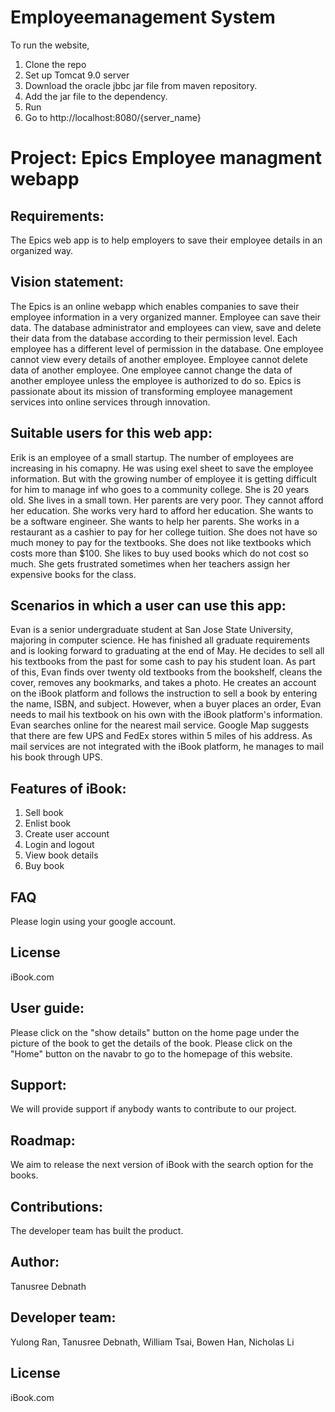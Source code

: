 # Employeemanagement System

To run the website, 
1. Clone the repo
2. Set up Tomcat 9.0 server
3. Download the oracle jbbc jar file from maven repository.
4. Add the jar file to the dependency.
5. Run 
6. Go to http://localhost:8080/{server_name}



# Project: Epics Employee managment webapp

## Requirements: 
The Epics web app is to help employers to save their employee details in an organized way.

## Vision statement: 
The Epics is an online webapp which enables companies to save their employee information in a very organized manner. Employee can save their data. The database administrator and employees can view, save and delete their data from the database according to their permission level. Each employee has a different level of permission in the database. One employee cannot view every details of another employee. Employee cannot delete data of another employee. One employee cannot change the data of another employee unless the employee is authorized to do so. Epics is passionate about its mission of transforming employee management services into online services through innovation.

## Suitable users for this web app:
Erik is an employee of a small startup. The number of employees are increasing in his comapny. He was using exel sheet to save the employee information. But with the growing number of employee it is getting difficult for him to manage inf who goes to a community college. She is 20 years old. She lives in a small town. Her parents are very poor. They cannot afford her education. She works very hard to afford her education. She wants to be a software engineer. She wants to help her parents. She works in a restaurant as a cashier to pay for her college tuition. She does not have so much money to pay for the textbooks. She does not like textbooks which costs more than $100. She likes to buy used books which do not cost so much. She gets frustrated sometimes when her teachers assign her expensive books for the class. 

## Scenarios in which a user can use this app:
Evan is a senior undergraduate student at San Jose State University, majoring in computer science. He has finished all graduate requirements and is looking forward to graduating at the end of May. He decides to sell all his textbooks from the past for some cash to pay his student loan.
    As part of this, Evan finds over twenty old textbooks from the bookshelf, cleans the cover, removes any bookmarks, and takes a photo. He creates an account on the iBook platform and follows the instruction to sell a book by entering the name, ISBN, and subject. However, when a buyer places an order, Evan needs to mail his textbook on his own with the iBook platform's information. Evan searches online for the nearest mail service. Google Map suggests that there are few UPS and FedEx stores within 5 miles of his address. As mail services are not integrated with the iBook platform, he manages to mail his book through UPS.
    
 ## Features of iBook:
 1. Sell book
 2. Enlist book
 3. Create user account
 4. Login and logout
 5. View book details
 6. Buy book

## FAQ
Please login using your google account.

## License
iBook.com

## User guide:
Please click on the "show details" button on the home page under the picture of the book to get the details of the book.
Please click on the "Home" button on the navabr to go to the homepage of this website.

## Support:
We will provide support if anybody wants to contribute to our project.

## Roadmap:
We aim to release the next version of iBook with the search option for the books.

## Contributions:
The developer team has built the product.

## Author:
Tanusree Debnath

## Developer team:
Yulong Ran, Tanusree Debnath, William Tsai, Bowen Han, Nicholas Li

## License
iBook.com

